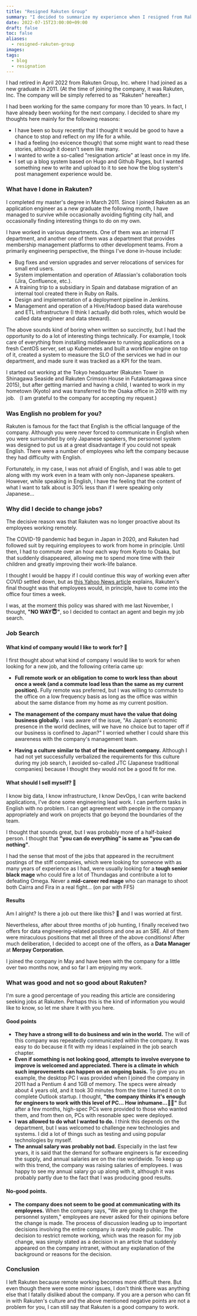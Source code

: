 ```yaml
---
title: "Resigned Rakuten Group"
summary: "I decided to summarize my experience when I resigned from Rakuten Group, Inc. in the form of a so-called resignation article."
date: 2022-07-15T23:00:00+09:00
draft: false
toc: false
aliases:
  - resigned-rakuten-group
images:
tags:
  - blog
  - resignation
---
```

I had retired in April 2022 from Rakuten Group, Inc. where I had joined as a new graduate in 2011. (At the time of joining the company, it was Rakuten, Inc. The company will be simply referred to as "Rakuten" hereafter.)

I had been working for the same company for more than 10 years. In fact, I have already been working for the next company. I decided to share my thoughts here mainly for the following reasons:

* I have been so busy recently that I thought it would be good to have a chance to stop and reflect on my life for a while.
* I had a feeling (no evicence though) that some might want to read these stories, although it doesn't seem like many.
* I wanted to write a so-called "resignation article" at least once in my life.
* I set up a blog system based on Hugo and Github Pages, but I wanted something new to write and upload to it to see how the blog system's post management experience would be.


### What have I done in Rakuten?

I completed my master's degree in March 2011. Since I joined Rakuten as an application engineer as a new graduate the following month, I have managed to survive while occasionally avoiding fighting city hall, and occasionally finding interesting things to do on my own.

I have worked in various departments. One of them was an internal IT department, and another one of them was a department that provides membership management platforms to other development teams. From a primarily engineering perspective, the things I've done in-house include:

* Bug fixes and version upgrades and server relocations of services for small end users.
* System implementation and operation of Atlassian's collaboration tools (Jira, Confluence, etc.).
* A training trip to a subsidiary in Spain and database migration of an internal tool created there in Ruby on Rails.
* Design and implementation of a deployment pipeline in Jenkins.
* Management and operation of a Hive/Hadoop based data warehouse and ETL infrastructure (I think I actually did both roles, which would be called data engineer and data steward).

The above sounds kind of boring when written so succinctly, but I had the opportunity to do a lot of interesting things technically. For example, I took care of everything from installing middleware to running applications on a fresh CentOS server, set up Kubernetes and built a workflow engine on top of it, created a system to measure the SLO of the services we had in our department, and made sure it was tracked as a KPI for the team.

I started out working at the Tokyo headquarter (Rakuten Tower in Shinagawa Seaside and Rakuten Crimson House in Futakotamagawa since 2015), but after getting married and having a child, I wanted to work in my hometown (Kyoto) and was transferred to the Osaka office in 2019 with my job. （I am grateful to the company for accepting my request.)

### Was English no problem for you?

Rakuten is famous for the fact that English is the official language of the company. Although you were never forced to communicate in English when you were surrounded by only Japanese speakers, the personnel system was designed to put us at a great disadvantage if you could not speak English. There were a number of employees who left the company because they had difficulty with English.

Fortunately, in my case, I was not afraid of English, and I was able to get along with my work even in a team with only non-Japanese speakers. However, while speaking in English, I have the feeling that the content of what I want to talk about is 30% less than if I were speaking only Japanese...


### Why did I decide to change jobs?

The decisive reason was that Rakuten was no longer proactive about its employees working remotely.

The COVID-19 pandemic had begun in Japan in 2020, and Rakuten had followed suit by requiring employees to work from home in principle. Until then, I had to commute over an hour each way from Kyoto to Osaka, but that suddenly disappeared, allowing me to spend more time with their children and greatly improving their work-life balance.

I thought I would be happy if I could continue this way of working even after COVID settled down, but as [this Yahoo News article](https://news.yahoo.co.jp/articles/04e5a9014af621eb440233c7ff4d5f37b6db0fec) explains, Rakuten's final thought was that employees would, in principle, have to come into the office four times a week.

I was, at the moment this policy was shared with me last November, I thought,
**"NO WAY😇"**,
so I decided to contact an agent and begin my job search.


### Job Search

#### What kind of company would I like to work for? 🤔

I first thought about what kind of company I would like to work for when looking for a new job, and the following criteria came up:

* **Full remote work or an obligation to come to work less than about once a week (and a commute load less than the same as my current position).** Fully remote was preferred, but I was willing to commute to the office on a low frequency basis as long as the office was within about the same distance from my home as my current position.

* **The management of the company must have the value that doing business globally.** I was aware of the issue, "As Japan's economic presence in the world declines, will we have no choice but to taper off if our business is confined to Japan?" I worried whether I could share this awareness with the company's management team.
* **Having a culture similar to that of the incumbent company.** Although I had not yet successfully verbalized the requirements for this culture during my job search, I avoided so-called JTC (Japanese traditional companies) because I thought they would not be a good fit for me.


#### What should I sell myself? 🤔

I know big data, I know infrastructure, I know DevOps, I can write backend applications, I've done some engineering lead work. I can perform tasks in English with no problem. I can get agreement with people in the company appropriately and work on projects that go beyond the boundaries of the team.

I thought that sounds great, but I was probably more of a half-baked person. I thought that **"you can do everything" is same as "you can do nothing"**.

I had the sense that most of the jobs that appeared in the recruitment postings of the stiff companies, which were looking for someone with as many years of experience as I had, were usually looking for a **tough senior black mage** who could fire a lot of Thundagas and contribute a lot to defeating Omega. Never a **mid-career red mage** who can manage to shoot both Cairra and Fira in a real fight... (on par with FF5)

#### Results

Am I alright? Is there a job out there like this? 🤔 and I was worried at first.

Nevertheless, after about three months of job hunting, I finally received two offers for data engineering-related positions and one as an SRE. All of them were miraculous positions that met all three of the above conditions! After much deliberation, I decided to accept one of the offers, as a **Data Manager** at **Merpay Corporation**.

I joined the company in May and have been with the company for a little over two months now, and so far I am enjoying my work.

### What was good and not so good about Rakuten?
I'm sure a good percentage of you reading this article are considering seeking jobs at Rakuten. Perhaps this is the kind of information you would like to know, so let me share it with you here.

#### Good points

  * **They have a strong will to do business and win in the world.** The will of this company was repeatedly communicated within the company. It was easy to do because it fit with my ideas I explained in the job search chapter.
  * **Even if something is not looking good, attempts to involve everyone to improve is welcomed and appreciated. There is a climate in which such improvements can happen on an ongoing basis.** To give you an example, the desktop PC I was provided when I joined the company in 2011 had a Pentium 4 and 1GB of memory. The specs were already about 4 years old, and it took 30 minutes from the time I turned it on to complete Outlook startup. I thought, **"the company thinks it's enough for engineers to work with this level of PC... How inhumane...😮‍💨"** But after a few months, high-spec PCs were provided to those who wanted them, and from then on, PCs with resonable spec were deployed.
  * **I was allowed to do what I wanted to do.** I think this depends on the department, but I was welcomed to challenge new technologies and systems. I did a lot of things such as testing and using popular technologies by myself.
  * **The annual salary was probably not bad.** Especially in the last few years, it is said that the demand for software engineers is far exceeding the supply, and annual salaries are on the rise worldwide. To keep up with this trend, the company was raising salaries of employees. I was happy to see my annual salary go up along with it, although it was probably partly due to the fact that I was producing good results.


#### No-good points.

  * **The company does not seem to be good at communicating with its employees.**
  When the company says, "We are going to change the personnel system," employees are never asked for their opinions before the change is made. The process of discussion leading up to important decisions involving the entire company is rarely made public. The decision to restrict remote working, which was the reason for my job change, was simply stated as a decision in an article that suddenly appeared on the company intranet, without any explanation of the background or reasons for the decision.

### Conclusion

I left Rakuten because remote working becomes more difficult there. But even though there were some minor issues, I don't think there was anything else that I fatally disliked about the company. If you are a person who can fit in with Rakuten's culture and the above mentioned negative points are not a problem for you, I can still say that Rakuten is a good company to work.
